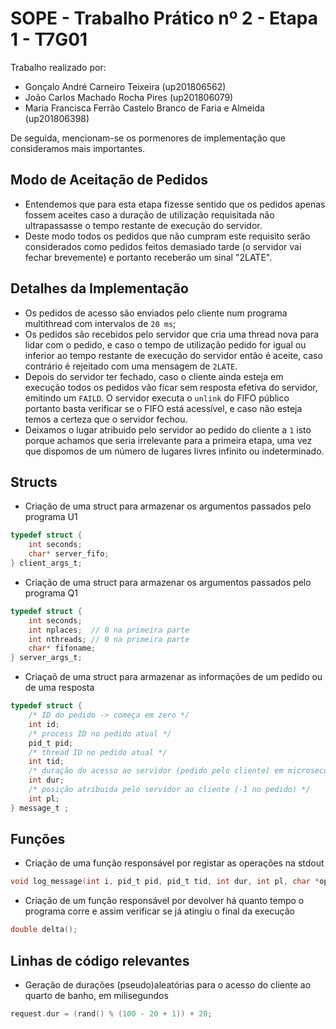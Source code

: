 # SOPE - Trabalho Prático nº 2 - Etapa 1 - T7G01

Trabalho realizado por:

- Gonçalo André Carneiro Teixeira (up201806562)
- João Carlos Machado Rocha Pires (up201806079)
- Maria Francisca Ferrão Castelo Branco de Faria e Almeida (up201806398)

De seguida, mencionam-se os pormenores de implementação que consideramos mais importantes.

## Modo de Aceitação de Pedidos
- Entendemos que para esta etapa fizesse sentido que os pedidos apenas fossem aceites caso a duração de utilização requisitada não ultrapassasse o tempo restante de execução do servidor.
- Deste modo todos os pedidos que não cumpram este requisito serão considerados como pedidos feitos demasiado tarde (o servidor vai fechar brevemente) e portanto receberão um sinal "2LATE".

## Detalhes da Implementação

- Os pedidos de acesso são enviados pelo cliente num programa multithread com intervalos de `20 ms`;
- Os pedidos são recebidos pelo servidor que cria uma thread nova para lidar com o pedido, e caso o tempo de utilização pedido for igual ou inferior ao tempo restante de execução do servidor então é aceite, caso contrário é rejeitado com uma mensagem de `2LATE`.
- Depois do servidor ter fechado, caso o cliente ainda esteja em execução todos os pedidos vão ficar sem resposta efetiva do servidor, emitindo um `FAILD`. O servidor executa o `unlink` do FIFO público portanto basta verificar se o FIFO está acessível, e caso não esteja temos a certeza que o servidor fechou.
- Deixamos o lugar atribuido pelo servidor ao pedido do cliente a `1` isto porque achamos que seria irrelevante para a primeira etapa, uma vez que dispomos de um número de lugares livres infinito ou indeterminado.

## Structs

- Criação de uma struct para armazenar os argumentos passados pelo programa U1

```C
typedef struct {
    int seconds;
    char* server_fifo;
} client_args_t;
```
- Criação de uma struct para armazenar os argumentos passados pelo programa Q1

```C
typedef struct {
    int seconds;
    int nplaces;  // 0 na primeira parte
    int nthreads; // 0 na primeira parte
    char* fifoname;
} server_args_t;
```

- Criaçaõ de uma struct para armazenar as informações de um pedido ou de uma resposta

```C
typedef struct {
    /* ID do pedido -> começa em zero */
    int id;
    /* process ID no pedido atual */
    pid_t pid;
    /* thread ID no pedido atual */
    int tid;
    /* duração do acesso ao servidor (pedido pelo cliente) em microseconds (para facilitar o uso de usleep) */
    int dur;
    /* posição atribuida pelo servidor ao cliente (-1 no pedido) */
    int pl;
} message_t ;
```

## Funções

- Criação de uma função responsável por registar as operações na stdout

```C
void log_message(int i, pid_t pid, pid_t tid, int dur, int pl, char *oper);
```

- Criação de um função responsável por devolver há quanto tempo o programa corre e assim verificar se já atingiu o final da execução

```C
double delta();
```

## Linhas de código relevantes

- Geração de durações (pseudo)aleatórias para o acesso do cliente ao quarto de banho, em milisegundos

```C
request.dur = (rand() % (100 - 20 + 1)) + 20;
```

